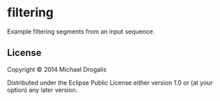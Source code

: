 # filtering

Example filtering segments from an input sequence.

## License

Copyright © 2014 Michael Drogalis

Distributed under the Eclipse Public License either version 1.0 or (at
your option) any later version.
